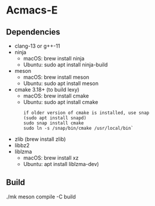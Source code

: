 # Acmacs-E

## Dependencies

- clang-13 or g++-11
- ninja
  - macOS: brew install ninja
  - Ubuntu: sudo apt install ninja-build
- meson
  - macOS: brew install meson
  - Ubuntu: sudo apt install meson
- cmake 3.18+ (to build lexy)
  - macOS: brew install cmake
  - Ubuntu: sudo apt install cmake
     ```
     if older version of cmake is installed, use snap  
     (sudo apt install snapd)  
     sudo snap install cmake  
     sudo ln -s /snap/bin/cmake /usr/local/bin`
     ```
- zlib (brew install zlib)
- libbz2
- liblzma
  - macOS: brew install xz
  - Ubuntu: apt install liblzma-dev)

## Build

./mk
meson compile -C build
